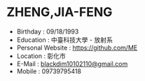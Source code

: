 # ZHENG,JIA-FENG

* Birthday : 09/18/1993
* Education : 中臺科技大學 - 放射系
* Personal Website : https://github.com/ME
* Location : 彰化市
* E-Mail : blackdim10102110@gmail.com
* Mobile : 09739795418
